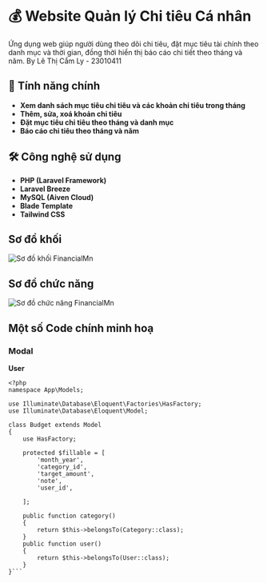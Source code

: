 # 💰 Website Quản lý Chi tiêu Cá nhân

Ứng dụng web giúp người dùng theo dõi chi tiêu, đặt mục tiêu tài chính theo danh mục và thời gian, đồng thời hiển thị báo cáo chi tiết theo tháng và năm.
By Lê Thị Cẩm Ly - 23010411

## 🚀 Tính năng chính
- **Xem danh sách mục tiêu chi tiêu và các khoản chi tiêu trong tháng**
- **Thêm, sửa, xoá khoản chi tiêu**
- **Đặt mục tiêu chi tiêu theo tháng và danh mục**
- **Báo cáo chi tiêu theo tháng và năm**

## 🛠️ Công nghệ sử dụng

- **PHP (Laravel Framework)**
- **Laravel Breeze**
- **MySQL (Aiven Cloud)**
- **Blade Template** 
- **Tailwind CSS**

## Sơ đồ khối
![Sơ đồ khối FinancialMn](https://github.com/user-attachments/assets/0b3b9bb6-a648-4db3-bbad-fc829d9cf270)

## Sơ đồ chức năng
![Sơ đồ chức năng FinancialMn](https://github.com/user-attachments/assets/fefabb4f-e9c0-44ce-a189-ec2040328fbe)

## Một số Code chính minh hoạ
### Modal
**User**
```
<?php
namespace App\Models;

use Illuminate\Database\Eloquent\Factories\HasFactory;
use Illuminate\Database\Eloquent\Model;

class Budget extends Model
{
    use HasFactory;

    protected $fillable = [
        'month_year',
        'category_id',
        'target_amount',
        'note',
        'user_id',
        
    ];

    public function category()
    {
        return $this->belongsTo(Category::class);
    }
    public function user()
    {
        return $this->belongsTo(User::class);
    }
}```

